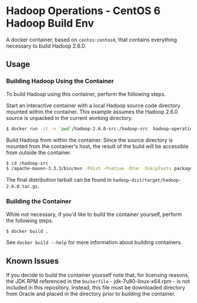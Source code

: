 # Hadoop Operations - CentOS 6 Hadoop Build Env

A docker container, based on `centos:centos6`, that contains everything
necessary to build Hadoop 2.6.0.

## Usage

### Building Hadoop Using the Container

To build Hadoop using this container, perform the following steps.

Start an interactive container with a local Hadoop source code directory
mounted within the container. This example assumes the Hadoop 2.6.0 source
is unpacked in the current working directory.

```sh
$ docker run -it -v `pwd`/hadoop-2.6.0-src:/hadoop-src  hadoop-operations:hadoop-build
```

Build Hadoop from within the container. Since the source directory is mounted
from the container's host, the result of the build will be accessible from
outside the container.

```sh
$ cd /hadoop-src
$ /apache-maven-3.3.3/bin/mvn -Pdist -Pnative -Dtar -DskipTests package
```

The final distribution tarball can be found in `hadoop-dist/target/hadoop-2.6.0.tar.gz`.

### Building the Container

While not necessary, if you'd like to build the container yourself, perform the following steps.

```sh
$ docker build .
```

See `docker build --help` for more information about building containers.

## Known Issues

If you decide to build the container yourself note that, for licensing reasons,
the JDK RPM referenced in the `Dockerfile` - jdk-7u80-linux-x64.rpm - is not
included in this repository. Instead, this file must be downloaded directory
from Oracle and placed in the directory prior to building the container.
